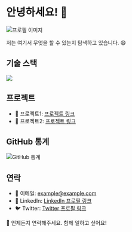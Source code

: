 # 안녕하세요! 👋

![프로필 이미지](이미지_링크_또는_경로)

저는 여기서 무엇을 할 수 있는지 탐색하고 있습니다. 😄

## 기술 스택
<a href="버튼을 눌렀을 때 이동할 링크" target="_blank"><img src="https://img.shields.io/badge/뱃지레이블-배경색?style=뱃지모양&logo=로고&logoColor=로고색상"/></a>

## 프로젝트
- 🌟 프로젝트1: [프로젝트 링크](프로젝트_링크)
- 🌟 프로젝트2: [프로젝트 링크](프로젝트_링크)

## GitHub 통계
![GitHub 통계](https://github-readme-stats.vercel.app/api?username=GitHub_사용자_이름&show_icons=true&theme=radical)

## 연락
- 📧 이메일: example@example.com
- 💼 LinkedIn: [LinkedIn 프로필 링크](LinkedIn_프로필_링크)
- 🐦 Twitter: [Twitter 프로필 링크](Twitter_프로필_링크)

💬 언제든지 연락해주세요. 함께 일하고 싶어요!

